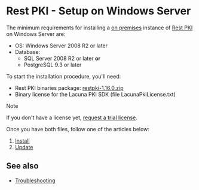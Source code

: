 ﻿# Rest PKI - Setup on Windows Server

The minimum requirements for installing a [on premises](index.md) instance of [Rest PKI](../index.md) on Windows Server are:

* OS: Windows Server 2008 R2 or later
* Database:
  * SQL Server 2008 R2 or later **or**
  * PostgreSQL 9.3 or later

To start the installation procedure, you'll need:

* Rest PKI binaries package: [restpki-1.16.0.zip](https://files.lacunasoftware.com/restpki/restpki-1.16.0.zip)
* Binary license for the Lacuna PKI SDK (file LacunaPkiLicense.txt)

> [!NOTE]
> If you don't have a license yet, [request a trial license](https://www.lacunasoftware.com/en/home/purchase).

Once you have both files, follow one of the articles below:

1. [Install](install/index.md)
1. [Update](update.md)

## See also

* [Troubleshooting](troubleshoot/index.md)
